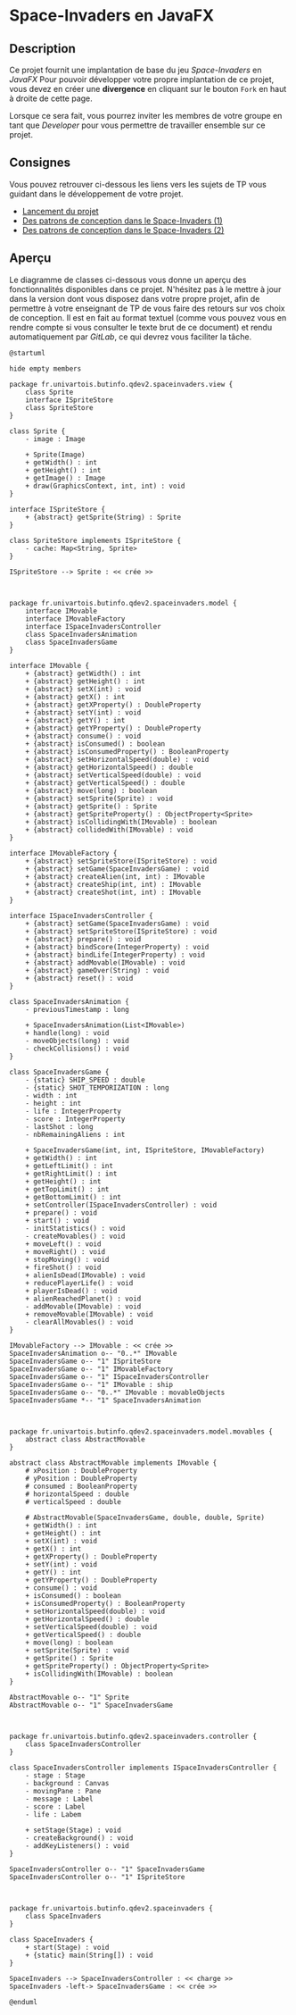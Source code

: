 # Space-Invaders en JavaFX

## Description

Ce projet fournit une implantation de base du jeu *Space-Invaders* en *JavaFX*
Pour pouvoir développer votre propre implantation de ce projet, vous devez
en créer une **divergence** en cliquant sur le bouton `Fork` en haut à droite
de cette page.

Lorsque ce sera fait, vous pourrez inviter les membres de votre groupe en tant
que *Developer* pour vous permettre de travailler ensemble sur ce projet.

## Consignes

Vous pouvez retrouver ci-dessous les liens vers les sujets de TP vous guidant
dans le développement de votre projet.

- [Lancement du projet](https://gitlab.univ-artois.fr/enseignements-rwa/modules/but-2/q-dev-2/tp/-/tree/main/TP03)
- [Des patrons de conception dans le Space-Invaders (1)](https://gitlab.univ-artois.fr/enseignements-rwa/modules/but-2/q-dev-2/tp/-/tree/main/TP04)
- [Des patrons de conception dans le Space-Invaders (2)](https://gitlab.univ-artois.fr/enseignements-rwa/modules/but-2/q-dev-2/tp/-/tree/main/TP05)

## Aperçu

Le diagramme de classes ci-dessous vous donne un aperçu des fonctionnalités
disponibles dans ce projet.
N'hésitez pas à le mettre à jour dans la version dont vous disposez dans votre
propre projet, afin de permettre à votre enseignant de TP de vous faire des
retours sur vos choix de conception.
Il est en fait au format textuel (comme vous pouvez vous en rendre compte si
vous consulter le texte brut de ce document) et rendu automatiquement par
*GitLab*, ce qui devrez vous faciliter la tâche.

```plantuml
@startuml

hide empty members

package fr.univartois.butinfo.qdev2.spaceinvaders.view {
    class Sprite
    interface ISpriteStore
    class SpriteStore
}

class Sprite {
    - image : Image

    + Sprite(Image)
    + getWidth() : int
    + getHeight() : int
    + getImage() : Image
    + draw(GraphicsContext, int, int) : void
}

interface ISpriteStore {
    + {abstract} getSprite(String) : Sprite
}

class SpriteStore implements ISpriteStore {
    - cache: Map<String, Sprite>
}

ISpriteStore --> Sprite : << crée >>



package fr.univartois.butinfo.qdev2.spaceinvaders.model {
    interface IMovable
    interface IMovableFactory
    interface ISpaceInvadersController
    class SpaceInvadersAnimation
    class SpaceInvadersGame
}

interface IMovable {
    + {abstract} getWidth() : int
    + {abstract} getHeight() : int
    + {abstract} setX(int) : void
    + {abstract} getX() : int
    + {abstract} getXProperty() : DoubleProperty
    + {abstract} setY(int) : void
    + {abstract} getY() : int
    + {abstract} getYProperty() : DoubleProperty
    + {abstract} consume() : void
    + {abstract} isConsumed() : boolean
    + {abstract} isConsumedProperty() : BooleanProperty
    + {abstract} setHorizontalSpeed(double) : void
    + {abstract} getHorizontalSpeed() : double
    + {abstract} setVerticalSpeed(double) : void
    + {abstract} getVerticalSpeed() : double
    + {abstract} move(long) : boolean
    + {abstract} setSprite(Sprite) : void
    + {abstract} getSprite() : Sprite
    + {abstract} getSpriteProperty() : ObjectProperty<Sprite>
    + {abstract} isCollidingWith(IMovable) : boolean
    + {abstract} collidedWith(IMovable) : void
}

interface IMovableFactory {
    + {abstract} setSpriteStore(ISpriteStore) : void
    + {abstract} setGame(SpaceInvadersGame) : void
    + {abstract} createAlien(int, int) : IMovable
    + {abstract} createShip(int, int) : IMovable
    + {abstract} createShot(int, int) : IMovable
}

interface ISpaceInvadersController {
    + {abstract} setGame(SpaceInvadersGame) : void
    + {abstract} setSpriteStore(ISpriteStore) : void
    + {abstract} prepare() : void
    + {abstract} bindScore(IntegerProperty) : void
    + {abstract} bindLife(IntegerProperty) : void
    + {abstract} addMovable(IMovable) : void
    + {abstract} gameOver(String) : void
    + {abstract} reset() : void
}

class SpaceInvadersAnimation {
    - previousTimestamp : long

    + SpaceInvadersAnimation(List<IMovable>)
    + handle(long) : void
    - moveObjects(long) : void
    - checkCollisions() : void
}

class SpaceInvadersGame {
    - {static} SHIP_SPEED : double
    - {static} SHOT_TEMPORIZATION : long
    - width : int
    - height : int
    - life : IntegerProperty
    - score : IntegerProperty
    - lastShot : long
    - nbRemainingAliens : int

    + SpaceInvadersGame(int, int, ISpriteStore, IMovableFactory)
    + getWidth() : int
    + getLeftLimit() : int
    + getRightLimit() : int
    + getHeight() : int
    + getTopLimit() : int
    + getBottomLimit() : int
    + setController(ISpaceInvadersController) : void
    + prepare() : void
    + start() : void
    - initStatistics() : void
    - createMovables() : void
    + moveLeft() : void
    + moveRight() : void
    + stopMoving() : void
    + fireShot() : void
    + alienIsDead(IMovable) : void
    + reducePlayerLife() : void
    + playerIsDead() : void
    + alienReachedPlanet() : void
    - addMovable(IMovable) : void
    + removeMovable(IMovable) : void
    - clearAllMovables() : void
}

IMovableFactory --> IMovable : << crée >>
SpaceInvadersAnimation o-- "0..*" IMovable
SpaceInvadersGame o-- "1" ISpriteStore
SpaceInvadersGame o-- "1" IMovableFactory
SpaceInvadersGame o-- "1" ISpaceInvadersController
SpaceInvadersGame o-- "1" IMovable : ship
SpaceInvadersGame o-- "0..*" IMovable : movableObjects
SpaceInvadersGame *-- "1" SpaceInvadersAnimation



package fr.univartois.butinfo.qdev2.spaceinvaders.model.movables {
    abstract class AbstractMovable
}

abstract class AbstractMovable implements IMovable {
    # xPosition : DoubleProperty
    # yPosition : DoubleProperty
    # consumed : BooleanProperty
    # horizontalSpeed : double
    # verticalSpeed : double

    # AbstractMovable(SpaceInvadersGame, double, double, Sprite)
    + getWidth() : int
    + getHeight() : int
    + setX(int) : void
    + getX() : int
    + getXProperty() : DoubleProperty
    + setY(int) : void
    + getY() : int
    + getYProperty() : DoubleProperty
    + consume() : void
    + isConsumed() : boolean
    + isConsumedProperty() : BooleanProperty
    + setHorizontalSpeed(double) : void
    + getHorizontalSpeed() : double
    + setVerticalSpeed(double) : void
    + getVerticalSpeed() : double
    + move(long) : boolean
    + setSprite(Sprite) : void
    + getSprite() : Sprite
    + getSpriteProperty() : ObjectProperty<Sprite>
    + isCollidingWith(IMovable) : boolean
}

AbstractMovable o-- "1" Sprite
AbstractMovable o-- "1" SpaceInvadersGame



package fr.univartois.butinfo.qdev2.spaceinvaders.controller {
    class SpaceInvadersController
}

class SpaceInvadersController implements ISpaceInvadersController {
    - stage : Stage
    - background : Canvas
    - movingPane : Pane
    - message : Label
    - score : Label
    - life : Labem

    + setStage(Stage) : void
    - createBackground() : void
    - addKeyListeners() : void
}

SpaceInvadersController o-- "1" SpaceInvadersGame
SpaceInvadersController o-- "1" ISpriteStore



package fr.univartois.butinfo.qdev2.spaceinvaders {
    class SpaceInvaders
}

class SpaceInvaders {
    + start(Stage) : void
    + {static} main(String[]) : void
}

SpaceInvaders --> SpaceInvadersController : << charge >>
SpaceInvaders -left-> SpaceInvadersGame : << crée >>

@enduml
```
